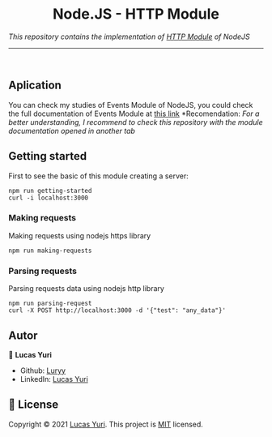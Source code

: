 <h1 align="center">Node.JS - HTTP Module</h1>

_This repository contains the implementation of [HTTP Module](https://nodejs.org/api/http.html) of NodeJS_

----
<br/>

## Aplication
You can check my studies of Events Module of NodeJS, you could check the full documentation of Events Module at [this link](https://nodejs.org/api/http.html)
*Recomendation: _For a better understanding, I recommend to check this repository with the module documentation opened in another tab_

## Getting started

First to see the basic of this module creating a server:
```
npm run getting-started
curl -i localhost:3000
```

### Making requests

Making requests using nodejs https library
```
npm run making-requests
```

### Parsing requests

Parsing requests data using nodejs http library
```
npm run parsing-request
curl -X POST http://localhost:3000 -d '{"test": "any_data"}'
```


## Autor

👤 **Lucas Yuri**

- Github: [Luryy](https://github.com/luryy)
- LinkedIn: [Lucas Yuri](https://linkedin.com/in/lucas-yuri)


## 📝 License

Copyright © 2021 [Lucas Yuri](https://github.com/luryy).
This project is [MIT](LICENSE) licensed.
